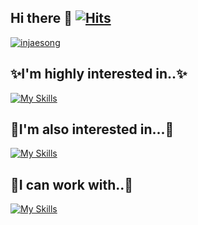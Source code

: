 ## Hi there 👋 [![Hits](https://hits.seeyoufarm.com/api/count/incr/badge.svg?url=https%3A%2F%2Fgithub.com%2FIjjS&count_bg=%234A75DB&title_bg=%23555555&icon=angellist.svg&icon_color=%23E7E7E7&title=hits&edge_flat=false)](https://hits.seeyoufarm.com)
[![injaesong](http://mazassumnida.wtf/api/v2/generate_badge?boj=injaesong)](https://solved.ac/injaesong)

## ✨I'm highly interested in..✨
[![My Skills](https://skillicons.dev/icons?i=java,gradle,spring,hibernate,mysql,aws,docker,github,githubactions,git)](https://skillicons.dev)

## 🌱I'm also interested in...🌱
[![My Skills](https://skillicons.dev/icons?i=py,fastapi,jenkins,kotlin)](https://skillicons.dev)

## 🔭I can work with..🔭
[![My Skills](https://skillicons.dev/icons?i=js,react,sass,gitlab,matlab,opencv)](https://skillicons.dev)
